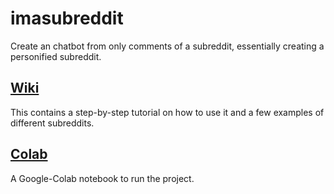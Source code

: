 # imasubreddit

Create an chatbot from only comments of a subreddit, essentially creating a personified subreddit.

## [Wiki](https://github.com/paperbenni/imasubreddit/wiki)
This contains a step-by-step tutorial on how to use it and a few examples of different subreddits.

## [Colab](https://colab.research.google.com/github/paperbenni/imasubreddit/blob/master/chatbot.ipynb)
A Google-Colab notebook to run the project.

